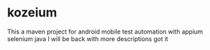 # kozeium
This a maven project for android mobile test automation with appium selenium java 
I will be back with more descriptions
got it
